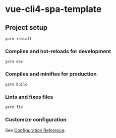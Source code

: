 # vue-cli4-spa-template

## Project setup

```
yarn install
```

### Compiles and hot-reloads for development

```
yarn dev
```

### Compiles and minifies for production

```
yarn build
```

### Lints and fixes files

```
yarn fix
```

### Customize configuration

See [Configuration Reference](https://cli.vuejs.org/config/).
